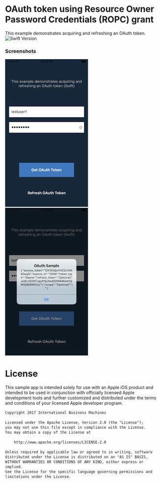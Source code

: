 # OAuth token using Resource Owner Password Credentials (ROPC) grant
This example demonstrates acquiring and refreshing an OAuth token.
<br/>
![Swift Version](https://img.shields.io/badge/swift-4.1-orange.svg)

### Screenshots
![Click Login to get OAuth token](Screenshot_0.png)
![AOuth token data](Screenshot_1.png)


# License

This sample app is intended solely for use with an Apple iOS product and intended to be used in conjunction with officially licensed Apple development tools and further customized and distributed under the terms and conditions of your licensed Apple developer program.

    Copyright 2017 International Business Machines

    Licensed under the Apache License, Version 2.0 (the "License");
    you may not use this file except in compliance with the License.
    You may obtain a copy of the License at

        http://www.apache.org/licenses/LICENSE-2.0

    Unless required by applicable law or agreed to in writing, software
    distributed under the License is distributed on an "AS IS" BASIS,
    WITHOUT WARRANTIES OR CONDITIONS OF ANY KIND, either express or implied.
    See the License for the specific language governing permissions and
    limitations under the License.

